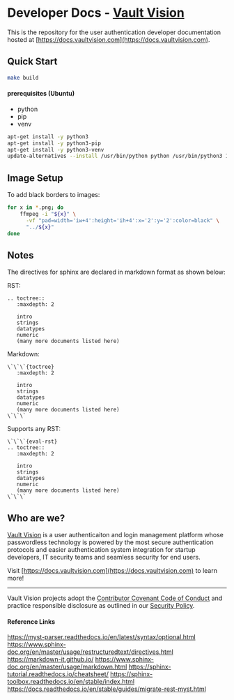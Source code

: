 # Developer Docs - [Vault Vision](https://vaultvision.com) 

This is the repository for the user authentication developer documentation hosted at [https://docs.vaultvision.com](https://docs.vaultvision.com).


## Quick Start


```bash
make build
```


#### prerequisites (Ubuntu)
- python
- pip
- venv

```bash
apt-get install -y python3
apt-get install -y python3-pip
apt-get install -y python3-venv
update-alternatives --install /usr/bin/python python /usr/bin/python3 1
```

## Image Setup

To add black borders to images:

```bash
for x in *.png; do
    ffmpeg -i "${x}" \
      -vf "pad=width='iw+4':height='ih+4':x='2':y='2':color=black" \
      "../${x}"
done
```

## Notes

The directives for sphinx are declared in markdown format as shown below:

RST:
```
.. toctree::
   :maxdepth: 2

   intro
   strings
   datatypes
   numeric
   (many more documents listed here)
```

Markdown:
```
\`\`\`{toctree}
   :maxdepth: 2

   intro
   strings
   datatypes
   numeric
   (many more documents listed here)
\`\`\`
```

Supports any RST:
```
\`\`\`{eval-rst}
.. toctree::
   :maxdepth: 2

   intro
   strings
   datatypes
   numeric
   (many more documents listed here)
\`\`\`
```


## Who are we?

[Vault Vision](https://vaultvision.com) is a user authenticaiton and login management platform whose passwordless technology is powered by the most secure authentication protocols and easier authentication system integration for startup developers, IT security teams and seamless security for end users.

Visit [https://docs.vaultvision.com](https://docs.vaultvision.com) to learn more!


----

Vault Vision projects adopt the [Contributor Covenant Code of Conduct](https://github.com/vaultvision/.github/blob/main/CODE_OF_CONDUCT.md) and practice responsible disclosure as outlined in our [Security Policy](https://github.com/vaultvision/.github/blob/main/SECURITY.md).


#### Reference Links

https://myst-parser.readthedocs.io/en/latest/syntax/optional.html
https://www.sphinx-doc.org/en/master/usage/restructuredtext/directives.html
https://markdown-it.github.io/
https://www.sphinx-doc.org/en/master/usage/markdown.html
https://sphinx-tutorial.readthedocs.io/cheatsheet/
https://sphinx-toolbox.readthedocs.io/en/stable/index.html
https://docs.readthedocs.io/en/stable/guides/migrate-rest-myst.html
